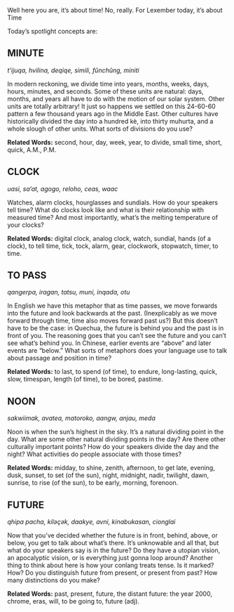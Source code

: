Well here you are, it’s about time! No, really. For Lexember today, it’s about Time

Today’s spotlight concepts are:

## MINUTE

_t’ijuqa, hvilina, deqiqe, simili, fûnchûng, miniti_

In modern reckoning, we divide time into years, months, weeks, days, hours, minutes, and seconds. Some of these units are natural: days, months, and years all have to do with the motion of our solar system. Other units are totally arbitrary! It just so happens we settled on this 24-60-60 pattern a few thousand years ago in the Middle East. Other cultures have historically divided the day into a hundred kè, into thirty muhurta, and a whole slough of other units. What sorts of divisions do you use?

**Related Words:** second, hour, day, week, year, to divide, small time, short, quick, A.M., P.M.

## CLOCK

_uasi, sa’at, agogo, reloho, ceas, waac_

Watches, alarm clocks, hourglasses and sundials. How do your speakers tell time? What do clocks look like and what is their relationship with measured time? And most importantly, what’s the melting temperature of your clocks?

**Related Words:** digital clock, analog clock, watch, sundial, hands (of a clock), to tell time, tick, tock, alarm, gear, clockwork, stopwatch, timer, to time.

## TO PASS

_qangerpa, iragan, tatsu, muni, inqada, otu_

In English we have this metaphor that as time passes, we move forwards into the future and look backwards at the past. (Inexplicably as we move forward through time, time also moves forward past us?) But this doesn’t have to be the case: in Quechua, the future is behind you and the past is in front of you. The reasoning goes that you can’t see the future and you can’t see what’s behind you. In Chinese, earlier events are “above” and later events are “below.” What sorts of metaphors does your language use to talk about passage and position in time?

**Related Words:** to last, to spend (of time), to endure, long-lasting, quick, slow, timespan, length (of time), to be bored, pastime.

## NOON

_sakwiimak, avatea, matoroko, aangw, anjau, meda_

Noon is when the sun’s highest in the sky. It’s a natural dividing point in the day. What are some other natural dividing points in the day? Are there other culturally important points? How do your speakers divide the day and the night? What activities do people associate with those times?

**Related Words:** midday, to shine, zenith, afternoon, to get late, evening, dusk, sunset, to set (of the sun), night, midnight, nadir, twilight, dawn, sunrise, to rise (of the sun), to be early, morning, forenoon.

## FUTURE

_qhipa pacha, kiləçək, daakye, avni, kinabukasan, cionglai_

Now that you’ve decided whether the future is in front, behind, above, or below, you get to talk about what’s there. It’s unknowable and all that, but what do your speakers say is in the future? Do they have a utopian vision, an apocalyptic vision, or is everything just gonna loop around? Another thing to think about here is how your conlang treats tense. Is it marked? How? Do you distinguish future from present, or present from past? How many distinctions do you make?

**Related Words:** past, present, future, the distant future: the year 2000, chrome, eras, will, to be going to, future (adj).
